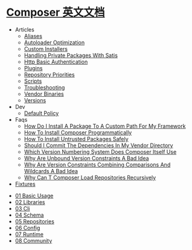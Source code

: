 # [Composer 英文文档](https://github.com/composer/composer)

- Articles
  * [Aliases](articles/aliases.md)
  * [Autoloader Optimization](articles/autoloader-optimization.md)
  * [Custom Installers](articles/custom-installers.md)
  * [Handling Private Packages With Satis](articles/handling-private-packages-with-satis.md)
  * [Http Basic Authentication](articles/http-basic-authentication.md)
  * [Plugins](articles/plugins.md)
  * [Repository Priorities](articles/repository-priorities.md)
  * [Scripts](articles/scripts.md)
  * [Troubleshooting](articles/troubleshooting.md)
  * [Vendor Binaries](articles/vendor-binaries.md)
  * [Versions](articles/versions.md)
- Dev
  * [Default Policy](dev/DefaultPolicy.md)
- Faqs
  * [How Do I Install A Package To A Custom Path For My Framework](faqs/how-do-i-install-a-package-to-a-custom-path-for-my-framework.md)
  * [How To Install Composer Programmatically](faqs/how-to-install-composer-programmatically.md)
  * [How To Install Untrusted Packages Safely](faqs/how-to-install-untrusted-packages-safely.md)
  * [Should I Commit The Dependencies In My Vendor Directory](faqs/should-i-commit-the-dependencies-in-my-vendor-directory.md)
  * [Which Version Numbering System Does Composer Itself Use](faqs/which-version-numbering-system-does-composer-itself-use.md)
  * [Why Are Unbound Version Constraints A Bad Idea](faqs/why-are-unbound-version-constraints-a-bad-idea.md)
  * [Why Are Version Constraints Combining Comparisons And Wildcards A Bad Idea](faqs/why-are-version-constraints-combining-comparisons-and-wildcards-a-bad-idea.md)
  * [Why Can T Composer Load Repositories Recursively](faqs/why-can't-composer-load-repositories-recursively.md)
- [Fixtures](fixtures/fixtures.md)
* [01 Basic Usage](01-basic-usage.md)
* [02 Libraries](02-libraries.md)
* [03 Cli](03-cli.md)
* [04 Schema](04-schema.md)
* [05 Repositories](05-repositories.md)
* [06 Config](06-config.md)
* [07 Runtime](07-runtime.md)
* [08 Community](08-community.md)
